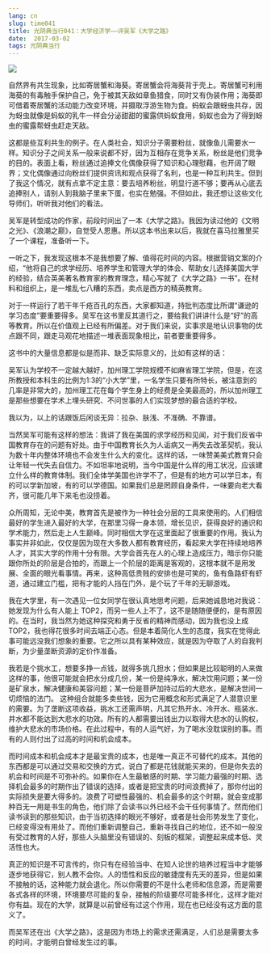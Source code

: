 ```yaml
---
lang: cn
slug: time041
title: 光阴典当行041：大学经济学——评吴军《大学之路》
date:  2017-03-02
tags: 光阴典当行
---
```

<!-- more -->
![](http://oouh9u8nz.bkt.gdipper.com//time041.jpg)

自然界有共生现象，比如寄居蟹和海葵。寄居蟹会将海葵背于壳上。寄居蟹可利用海葵的有毒触手保护自己，免于被其天敌如章鱼猎食，同时又有伪装作用；海葵即可借着寄居蟹的活动能力改变环境，并摄取浮游生物为食。蚂蚁会跟蚜虫共存，因为蚜虫就像是蚂蚁的乳牛一样会分泌甜甜的蜜露供蚂蚁食用，蚂蚁也会为了得到蚜虫的蜜露帮蚜虫赶走天敌。

这都是些互利共生的例子。在人类社会，知识分子需要粉丝，就像鱼儿需要水一样。知识分子之间关系一般来说都不好，因为互相存在竞争关系，粉丝是他们竞争的目的。表面上看，粉丝通过追捧文化偶像获得了知识和心理慰藉，也开阔了眼界；文化偶像通过向粉丝们提供资讯和观点获得了名利，也是一种互利共生。但到了我这个情况，就有点拿不定主意：要去培养粉丝，明显行道不够；要再从心底去追捧别人，请别人到我脑子里来下蛋，也实在勉强。不但如此，我还想让这些文化导师们，听听我对他们的看法。

吴军是转型成功的作家，前段时间出了一本《大学之路》。我因为读过他的《文明之光》、《浪潮之巅》，自觉受人恩惠。所以这本书出来以后，我就在喜马拉雅里买了一个课程，准备听一下。

一听之下，我发现这根本不是我想要了解、值得花时间的内容。根据营销文案的介绍，“他将自己的求学经历、培养学生和管理大学的体会、帮助女儿选择美国大学的经验，结合英美著名教育家的教育理念，精心写就了《大学之路》一书”。在材料和组织上，是一堆乱七八糟的东西，卖点是西方的精英教育。

对于一样运行了若干年千疮百孔的东西，大家都知道，持批判态度比所谓“谦逊的学习态度”要重要得多。吴军在这书里反其道行之，要给我们讲讲什么是“好”的高等教育。所以在价值观上已经有所偏差。对于我们来说，实事求是地认识事物的优点跟不同，跟走马观花地描述一堆表面现象相比，前者要重要得多。

这书中的大量信息都是似是而非、缺乏实际意义的，比如有这样的话：

吴军认为学校不一定越大越好，加州理工学院规模不如麻省理工学院，但是，在这所教授和本科生的比例为1:3的“小大学”里，一名学生只要有所特长，被注意到的几率是非常大的，加州理工花在每个学生身上的经费是全美最高的，所以加州理工是那些想要在学术上埋头研究、不问世事的人们实现梦想的最合适的学校。

我以为，以上的话跟饭后闲谈无异：拉杂、肤浅、不准确、不靠谱。

当然吴军可能有这样的想法：我讲了我在美国的求学经历和见闻，对于我们反省中国教育存在的问题有好处。由于中国教育长久为人诟病又一再失去改革契机，我认为数十年内整体环境也不会发生什么大的变化。这样的话，一味赞美美式教育只会让年轻一代失去自信力。不如坦率地说明，当今中国是什么样的用工状况，应该建立什么样的教育体制。我们全体学美国也许学不了，但是有的地方可以学日本，有的可以学新加坡，有的可以学德国。如果我们总是罔顾自身条件，一味要向老大看齐，很可能几年下来毛也没捞着。

众所周知，无论中美，教育首先是被作为一种社会分层的工具来使用的。人们相信最好的学生进入最好的大学，在那里习得一身本领，增长见识，获得良好的通识和学术能力，然后走上人生巅峰。同时相信大学在这里面起了很重要的作用。我认为事实并非如此，仅仅是因为现在大多数人都有教育经历，看起来大学在持续地培养人才，其实大学的作用十分有限。大学会首先在人的心理上造成压力，暗示你只能跟你所处的阶层是合拍的，而跟上一个阶层的距离是客观的，这根本就不是用发展、全面的眼光看事情。再来，这种高低贵贱的安排也是可笑的，鱼有鱼路虾有虾道，通过建立门槛，把有才能的人挡在门外，是个玩了千年的无聊游戏。

我在大学里，有一次遇见一位女同学在很认真地思考问题，后来她诚恳地对我说：她发现为什么有人能上 TOP2，而另一些人上不了，这不是随随便便的，是有原因的。在当时，我当然为她这种探究和勇于反省的精神而感动，因为我也没上成 TOP2，我也得花很多时间去端正心态。但是本着简化人生的态度，我实在觉得此事可能远没我们想象的重要。它之所以具有某种效应，就是因为夺取了人的自我判断，为少量垄断资源的定价作准备。

我若是个挑水工，想要多挣一点钱，就得多挑几担水；但如果是比较聪明的人来做这样的事，他很可能就会把水分成几份，某一份是纯净水，解决饮用问题；某一份是矿泉水，解决健康和美容问题；某一份是菩萨加持过后的大悲水，是解决世间一切烦恼的法门。 这种组合就能多卖些钱，因为它用概念和形式满足了人潜意识里的需要。为了垄断这项收益，挑水工还需声明，凡其它热开水、冷开水、瓶装水、井水都不能达到大悲水的功效。所有的人都需要出钱出力以取得大悲水的认购权，维护大悲水的市场价格。在此过程中，有的人运气好，为了喝水没耽误别的事。而有的人则付出了过高的时间和机会成本。

而时间成本和机会成本才是最宝贵的成本，也是唯一真正不可替代的成本。其他的东西都是可以通过交易和交换的方式，说白了都是花钱就能买来的，但是你失去的机会和时间是不可弥补的。如果你在人生最敏感的时期、学习能力最强的时期、选择机会最多的时期作出了错误的选择，或者是把宝贵的时间浪费掉了，那你付出的实际损失是要大得多的。浪费了可塑性最强的、机会最多的这个时期，就会变成那种百无一用是书生的角色，他们除了会读书以外已经不会干任何事情了。然而他们读书读到的那些知识，由于当初选择的眼光不够好，或者是社会形势发生了变化，已经变得没有用处了。而他们重新调整自己，重新寻找自己的地位，还不如一般没有受过教育的人好，那些人头脑里没有错误的、刻板的框架，调整起来成本低、灵活性也大。

真正的知识是不可言传的，你只有在经验当中、在知人论世的培养过程当中才能够逐步地获得它，别人教不会你。人的悟性和反应的敏捷度有先天的差异，但是如果不接触的话，这种能力就会退化。所以你需要的不是什么老师和信息源，而是需要各式各样的环境，环境要尽可能的复杂，接触的阶级要尽可能多样化，这样才能对你有益。现在的大学，就算是以前曾经有过这个作用，现在也已经没有这方面的意义了。

而吴军还在出《大学之路》，这是因为市场上的需求还需满足，人们总是需要太多的时间，才能明白曾经发生过的事。